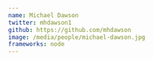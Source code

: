 ```yaml
---
name: Michael Dawson
twitter: mhdawson1
github: https://github.com/mhdawson
image: /media/people/michael-dawson.jpg
frameworks: node
---
```

